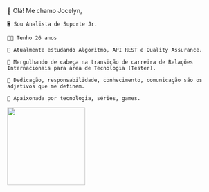 📌 Olá! Me chamo Jocelyn,

    🖥️ Sou Analista de Suporte Jr.

    👩‍💼 Tenho 26 anos

    📌 Atualmente estudando Algoritmo, API REST e Quality Assurance.

    🌊 Mergulhando de cabeça na transição de carreira de Relações Internacionais para área de Tecnologia (Tester).

    🦉 Dedicação, responsabilidade, conhecimento, comunicação são os adjetivos que me definem.
    
    🎯 Apaixonada por tecnologia, séries, games.

<div>
  <a href="https://github.com/jocelynsouza">
  <img height="180em" src="https://github-readme-stats.vercel.app/api?username=jocelynsouza&theme=algolia&show_icons=true"/>
  <img height="180em" src="https://github-readme-stats.vercel.app/api/top-langs/?username=jocelynsouza&layout=compact&langs_count=7&theme=algolia/>
</div>
                           
                           

